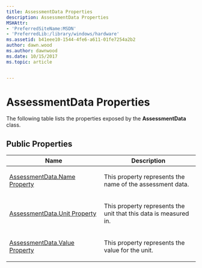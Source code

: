 ```yaml
---
title: AssessmentData Properties
description: AssessmentData Properties
MSHAttr:
- 'PreferredSiteName:MSDN'
- 'PreferredLib:/library/windows/hardware'
ms.assetid: b41eee10-1544-4fe6-a611-01fe7254a2b2
author: dawn.wood
ms.author: dawnwood
ms.date: 10/15/2017
ms.topic: article


---
```


# AssessmentData Properties


The following table lists the properties exposed by the **AssessmentData** class.

## <span id="Public_Properties"></span><span id="public_properties"></span><span id="PUBLIC_PROPERTIES"></span>Public Properties


<table>
<colgroup>
<col width="50%" />
<col width="50%" />
</colgroup>
<thead>
<tr class="header">
<th>Name</th>
<th>Description</th>
</tr>
</thead>
<tbody>
<tr class="odd">
<td><p><a href="assessmentdataname-property.md" data-raw-source="[AssessmentData.Name Property](assessmentdataname-property.md)">AssessmentData.Name Property</a></p></td>
<td><p>This property represents the name of the assessment data.</p></td>
</tr>
<tr class="even">
<td><p><a href="assessmentdataunit-property.md" data-raw-source="[AssessmentData.Unit Property](assessmentdataunit-property.md)">AssessmentData.Unit Property</a></p></td>
<td><p>This property represents the unit that this data is measured in.</p></td>
</tr>
<tr class="odd">
<td><p><a href="assessmentdatavalue-property.md" data-raw-source="[AssessmentData.Value Property](assessmentdatavalue-property.md)">AssessmentData.Value Property</a></p></td>
<td><p>This property represents the value for the unit.</p></td>
</tr>
</tbody>
</table>

 

 

 






